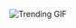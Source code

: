 
<!-- GIF_SECTION -->
![Trending GIF](https://media0.giphy.com/media/v1.Y2lkPThiYjIxNzcyYXVmNHN4d2JscmM3ZXZoczh1b3kycjlwMWl6Ync1dzRyMzRzOHRueCZlcD12MV9naWZzX3NlYXJjaCZjdD1n/65n8RPEa3r65q/giphy.gif)
<!-- END_GIF_SECTION -->
